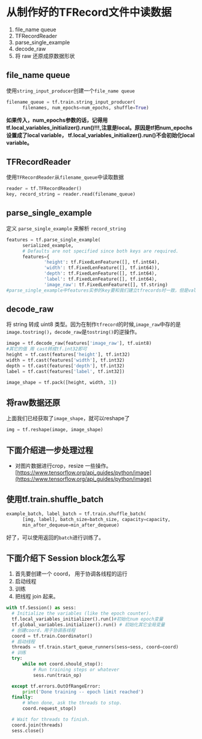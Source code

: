 # 从制作好的TFRecord文件中读数据

1. file_name queue
2. TFRecordReader
3. parse_single_example
4. decode_raw
5. 将 raw 还原成原数据形状

## file_name queue

使用`string_input_producer`创建一个`file_name queue`

```python
filename_queue = tf.train.string_input_producer(
      filenames, num_epochs=num_epochs, shuffle=True)
```
**如果传入，num_epochs参数的话，记得用tf.local_variables_initializer().run()!!!,注意是local。原因是tf把num_epochs设置成了local variable， tf.local_variables_initializer().run()不会初始化local variable。**

## TFRecordReader
使用`TFRecordReader`从`filename_queue`中读取数据
```python
reader = tf.TFRecordReader()
key, record_string = reader.read(filename_queue)
```

## parse_single_example
定义 `parse_single_example` 来解析 `record_string`
```python
features = tf.parse_single_example(
      serialized_example,
      # Defaults are not specified since both keys are required.
      features={
              'height': tf.FixedLenFeature([], tf.int64),
              'width': tf.FixedLenFeature([], tf.int64)),
              'depth': tf.FixedLenFeature([], tf.int64),
              'label': tf.FixedLenFeature([], tf.int64),
              'image_raw': tf.FixedLenFeature([], tf.string)
#parse_single_example中features实参的key要和我们建立tfrecords时一致，但是value需要一点点改变。

```

## decode_raw
将 string 转成 uint8 类型。因为在制作`tfrecord`的时候,`image_raw`中存的是`image.tostring()`，`decode_raw`是`tostring()`的逆操作。
```python
image = tf.decode_raw(features['image_raw'], tf.uint8)
#其它的值 用 cast转成tf.int32即可
height = tf.cast(features['height'], tf.int32)
width = tf.cast(features['width'], tf.int32)
depth = tf.cast(features['depth'], tf.int32)
label = tf.cast(features['label', tf.int32])

image_shape = tf.pack([height, width, 3])
```

## 将raw数据还原

上面我们已经获取了`image_shape`，就可以reshape了
```python
img = tf.reshape(image, image_shape)
```
## 下面介绍进一步处理过程

* 对图片数据进行crop，resize 一些操作。
[https://www.tensorflow.org/api_guides/python/image](https://www.tensorflow.org/api_guides/python/image)

## 使用tf.train.shuffle_batch

```python
example_batch, label_batch = tf.train.shuffle_batch(
      [img, label], batch_size=batch_size, capacity=capacity,
      min_after_dequeue=min_after_dequeue)
```
好了，可以使用返回的`batch`进行训练了。

## 下面介绍下 Session block怎么写

1. 首先要创建一个 coord， 用于协调各线程的运行
2. 启动线程
3. 训练
4. 把线程 join 起来。
```python
with tf.Session() as sess:
  # Initialize the variables (like the epoch counter).
  tf.local_variables_initializer().run()#初始化num epoch变量
  tf.global_variables.initializer().run() # 初始化其它全局变量
  # 创建coord，用于协调各线程
  coord = tf.train.Coordinator()
  # 启动线程
  threads = tf.train.start_queue_runners(sess=sess, coord=coord)
  # 训练
  try:
      while not coord.should_stop():
          # Run training steps or whatever
          sess.run(train_op)

  except tf.errors.OutOfRangeError:
      print('Done training -- epoch limit reached')
  finally:
      # When done, ask the threads to stop.
      coord.request_stop()

  # Wait for threads to finish.
  coord.join(threads)
  sess.close()
```

